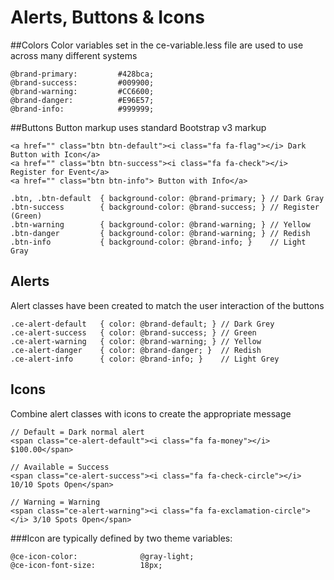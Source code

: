 # Alerts, Buttons & Icons

##Colors
Color variables set in the ce-variable.less file are used to use across many different systems

	@brand-primary:         #428bca;
	@brand-success:         #009900;
	@brand-warning:         #CC6600;
	@brand-danger:          #E96E57;
	@brand-info:            #999999;

##Buttons
Button markup uses standard Bootstrap v3 markup

	<a href="" class="btn btn-default"><i class="fa fa-flag"></i> Dark Button with Icon</a>
	<a href="" class="btn btn-success"><i class="fa fa-check"></i> Register for Event</a>
	<a href="" class="btn btn-info"> Button with Info</a>
	
	.btn, .btn-default  { background-color: @brand-primary; } // Dark Gray
	.btn-success        { background-color: @brand-success; } // Register (Green)
	.btn-warning        { background-color: @brand-warning; } // Yellow
	.btn-danger         { background-color: @brand-warning; } // Redish
	.btn-info           { background-color: @brand-info; }    // Light Gray

## Alerts
Alert classes have been created to match the user interaction of the buttons

	.ce-alert-default   { color: @brand-default; } // Dark Grey
	.ce-alert-success   { color: @brand-success; } // Green
	.ce-alert-warning   { color: @brand-warning; } // Yellow
	.ce-alert-danger    { color: @brand-danger; }  // Redish
	.ce-alert-info      { color: @brand-info; }    // Light Grey

## Icons
Combine alert classes with icons to create the appropriate message

	// Default = Dark normal alert
	<span class="ce-alert-default"><i class="fa fa-money"></i> $100.00</span>
	
	// Available = Success
	<span class="ce-alert-success"><i class="fa fa-check-circle"></i> 10/10 Spots Open</span>
	
	// Warning = Warning
	<span class="ce-alert-warning"><i class="fa fa-exclamation-circle"></i> 3/10 Spots Open</span>
	
###Icon are typically defined by two theme variables:

	@ce-icon-color:              @gray-light;
	@ce-icon-font-size:          18px;
